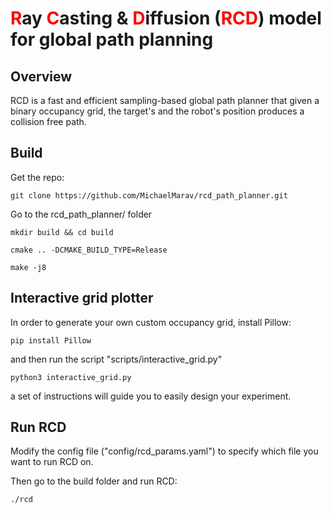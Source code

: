 #  <span style="color:red;">R</span>ay <span style="color:red;">C</span>asting & <span style="color:red;">D</span>iffusion (<span style="color:red;">RCD</span>) model for global path planning 

## Overview
RCD is a fast and efficient sampling-based global path planner that given a binary occupancy grid, the target's and the robot's position produces a collision free path.


## Build
Get the repo:
``` 
git clone https://github.com/MichaelMarav/rcd_path_planner.git
```
Go to the rcd_path_planner/ folder
```
mkdir build && cd build
```
```
cmake .. -DCMAKE_BUILD_TYPE=Release
```
``` 
make -j8
```

## Interactive grid plotter 

In order to generate your own custom occupancy grid, install Pillow:

```
pip install Pillow
```
and then run the script "scripts/interactive_grid.py"
```
python3 interactive_grid.py
```
a set of instructions will guide you to easily design your experiment.

## Run RCD
Modify the config file ("config/rcd_params.yaml") to specify which file you want to run RCD on.

Then go to the build folder and run RCD:

```
./rcd
```